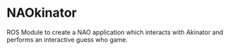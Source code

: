 NAOkinator
==========

ROS Module to create a NAO application which interacts with Akinator and performs an interactive guess who game.
